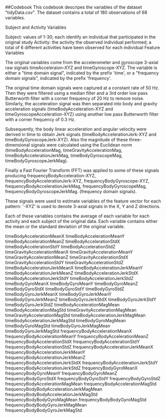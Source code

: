 ##Codebook
This codebook descripes the variables of the dataset "tidyData.csv". The dataset contains a total of 180 observations of 68 variables.

Subject and Activity Variables

Subject: values of 1-30; each identify an individual that participated in the original study
Activity: the activity the observed individual performed; a total of 6 different activities have been observed for each individual
Feature Variables

The original variables come from the accelerometer and gyroscope 3-axial raw signals timeAcceleraion-XYZ and timeGyroscope-XYZ. The variable is either a "time domain signal", indicated by the prefix 'time', or a "frequency domain signals", indicated by the prefix 'frequency'.

The original time domain signals were captured at a constant rate of 50 Hz. Then they were filtered using a median filter and a 3rd order low pass Butterworth filter with a corner frequency of 20 Hz to remove noise. Similarly, the acceleration signal was then separated into body and gravity acceleration signals (timeBodyAcceleration-XYZ and timeGyroscopeAcceleration-XYZ) using another low pass Butterworth filter with a corner frequency of 0.3 Hz.

Subsequently, the body linear acceleration and angular velocity were derived in time to obtain Jerk signals (timeBodyAccelerationJerk-XYZ and timeBodyGyroscopeJerk-XYZ). Also the magnitude of these three-dimensional signals were calculated using the Euclidean norm (timeBodyAccelerationMag, timeGravityAccelerationMag, timeBodyAccelerationJerkMag, timeBodyGyroscopeMag, timeBodyGyroscopeJerkMag).

Finally a Fast Fourier Transform (FFT) was applied to some of these signals producing frequencyBodyAcceleration-XYZ, frequencyBodyAccelerationJerk-XYZ, frequencyBodyGyroscope-XYZ, frequencyBodyAccelerationJerkMag, frequencyBodyGyroscopeMag, frequencyBodyGyroscopeJerkMag. (frequency domain signals).

These signals were used to estimate variables of the feature vector for each pattern:
'-XYZ' is used to denote 3-axial signals in the X, Y and Z directions.

Each of these variables contains the average of each variable for each activity and each subject of the original data. Each variable contains either the mean or the standard deviation of the original variable.

timeBodyAccelerationMeanX
timeBodyAccelerationMeanY
timeBodyAccelerationMeanZ
timeBodyAccelerationStdX
timeBodyAccelerationStdY
timeBodyAccelerationStdZ
timeGravityAccelerationMeanX
timeGravityAccelerationMeanY
timeGravityAccelerationMeanZ
timeGravityAccelerationStdX
timeGravityAccelerationStdY
timeGravityAccelerationStdZ
timeBodyAccelerationJerkMeanX
timeBodyAccelerationJerkMeanY
timeBodyAccelerationJerkMeanZ
timeBodyAccelerationJerkStdX
timeBodyAccelerationJerkStdY
timeBodyAccelerationJerkStdZ
timeBodyGyroMeanX
timeBodyGyroMeanY
timeBodyGyroMeanZ
timeBodyGyroStdX
timeBodyGyroStdY
timeBodyGyroStdZ
timeBodyGyroJerkMeanX
timeBodyGyroJerkMeanY
timeBodyGyroJerkMeanZ
timeBodyGyroJerkStdX
timeBodyGyroJerkStdY
timeBodyGyroJerkStdZ
timeBodyAccelerationMagMean
timeBodyAccelerationMagStd
timeGravityAccelerationMagMean
timeGravityAccelerationMagStd
timeBodyAccelerationJerkMagMean
timeBodyAccelerationJerkMagStd
timeBodyGyroMagMean
timeBodyGyroMagStd
timeBodyGyroJerkMagMean
timeBodyGyroJerkMagStd
frequencyBodyAccelerationMeanX
frequencyBodyAccelerationMeanY
frequencyBodyAccelerationMeanZ
frequencyBodyAccelerationStdX
frequencyBodyAccelerationStdY
frequencyBodyAccelerationStdZ
frequencyBodyAccelerationJerkMeanX
frequencyBodyAccelerationJerkMeanY
frequencyBodyAccelerationJerkMeanZ
frequencyBodyAccelerationJerkStdX
frequencyBodyAccelerationJerkStdY
frequencyBodyAccelerationJerkStdZ
frequencyBodyGyroMeanX
frequencyBodyGyroMeanY
frequencyBodyGyroMeanZ
frequencyBodyGyroStdX
frequencyBodyGyroStdY
frequencyBodyGyroStdZ
frequencyBodyAccelerationMagMean
frequencyBodyAccelerationMagStd
frequencyBodyBodyAccelerationJerkMagMean
frequencyBodyBodyAccelerationJerkMagStd
frequencyBodyBodyGyroMagMean
frequencyBodyBodyGyroMagStd
frequencyBodyBodyGyroJerkMagMean
frequencyBodyBodyGyroJerkMagStd
